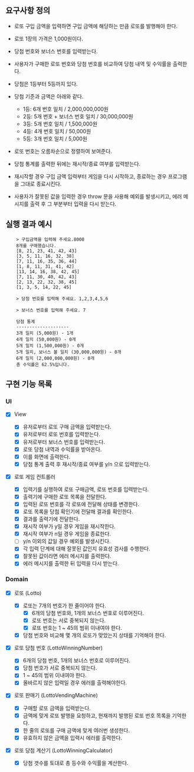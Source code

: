 ## 요구사항 정의

- 로또 구입 금액을 입력하면 구입 금액에 해당하는 만큼 로또를 발행해야 한다.
- 로또 1장의 가격은 1,000원이다.
- 당첨 번호와 보너스 번호를 입력받는다.
- 사용자가 구매한 로또 번호와 당첨 번호를 비교하여 당첨 내역 및 수익률을 출력한다.
- 당첨은 1등부터 5등까지 있다.
- 당첨 기준과 금액은 아래와 같다.

  - 1등: 6개 번호 일치 / 2,000,000,000원
  - 2등: 5개 번호 + 보너스 번호 일치 / 30,000,000원
  - 3등: 5개 번호 일치 / 1,500,000원
  - 4등: 4개 번호 일치 / 50,000원
  - 5등: 3개 번호 일치 / 5,000원

- 로또 번호는 오름차순으로 정렬하여 보여준다.
- 당첨 통계를 출력한 뒤에는 재시작/종료 여부를 입력받는다.
- 재시작할 경우 구입 금액 입력부터 게임을 다시 시작하고, 종료하는 경우 프로그램을 그대로 종료시킨다.
- 사용자가 잘못된 값을 입력한 경우 throw 문을 사용해 예외를 발생시키고, 에러 메시지를 출력 후 그 부분부터 입력을 다시 받는다.

## 실행 결과 예시

```
    > 구입금액을 입력해 주세요.8000
    8개를 구매했습니다.
    [8, 21, 23, 41, 42, 43]
    [3, 5, 11, 16, 32, 38]
    [7, 11, 16, 35, 36, 44]
    [1, 8, 11, 31, 41, 42]
    [13, 14, 16, 38, 42, 45]
    [7, 11, 30, 40, 42, 43]
    [2, 13, 22, 32, 38, 45]
    [1, 3, 5, 14, 22, 45]

    > 당첨 번호를 입력해 주세요. 1,2,3,4,5,6

    > 보너스 번호를 입력해 주세요. 7

    당첨 통계
    --------------------
    3개 일치 (5,000원) - 1개
    4개 일치 (50,000원) - 0개
    5개 일치 (1,500,000원) - 0개
    5개 일치, 보너스 볼 일치 (30,000,000원) - 0개
    6개 일치 (2,000,000,000원) - 0개
    총 수익률은 62.5%입니다.
```

## 구현 기능 목록

### UI

- [x] View

  - [x] 유저로부터 로또 구매 금액을 입력받는다.
  - [x] 유저로부터 로또 번호를 입력받는다.
  - [x] 유저로부터 보너스 번호를 입력받는다.
  - [x] 로또 당첨 내역과 수익률을 받아온다.
  - [x] 이를 화면에 출력한다.
  - [x] 당첨 통계 출력 후 재시작/종료 여부를 y/n 으로 입력받는다.

- [x] 로또 게임 컨트롤러

  - [x] 입력기를 실행하여 로또 구매금액, 로또 번호를 입력받는다.
  - [x] 출력기에 구매한 로또 목록을 전달한다.
  - [x] 입력된 로또 번호를 각 로또에 전달해 상태를 변경한다.
  - [x] 로또 목록을 당첨 확인기에 전달해 결과를 확인한다.
  - [x] 결과를 출력기에 전달한다.
  - [x] 재시작 여부가 y일 경우 게임을 재시작한다.
  - [x] 재시작 여부가 n일 경우 게임을 종료한다.
  - [ ] y/n 이외의 값일 경우 예외를 발생시킨다.
  - [x] 각 입력 단계에 대해 잘못된 값인지 유효성 검사를 수행한다.
  - [x] 잘못된 값이라면 에러 메시지를 출력한다.
  - [x] 에러 메시지를 출력한 뒤 입력을 다시 받는다.

### Domain

- [x] 로또 (Lotto)

  - [x] 로또는 7개의 번호가 한 줄이어야 한다.
    - [x] 6개의 당첨 번호와, 1개의 보너스 번호로 이루어진다.
    - [x] 로또 번호는 서로 중복되지 않는다.
    - [x] 로또 번호는 1 ~ 45의 범위 이내여야 한다.
  - [x] 당첨 번호와 비교해 몇 개의 로또가 맞았는지 상태를 기억해야 한다.

- [x] 로또 당첨 번호 (LottoWinningNumber)

  - [x] 6개의 당첨 번호, 1개의 보너스 번호로 이루어진다.
  - [x] 당첨 번호가 서로 중복되지 않는다.
  - [x] 1 ~ 45의 범위 이내여야 한다.
  - [x] 올바르지 않은 입력일 경우 에러를 출력해야한다.

- [x] 로또 판매기 (LottoVendingMachine)

  - [x] 구매할 로또 금액을 입력받는다.
  - [x] 금액에 맞게 로또 발행을 요청하고, 현재까지 발행된 로또 번호 목록을 기억한다.
  - [x] 한 줄의 로또를 구매 금액에 맞게 여러번 생성한다.
  - [x] 유효하지 않은 금액을 입력시 에러를 출력한다.

- [x] 로또 당첨 계산기 (LottoWinningCalculator)
  - [x] 당첨 갯수를 토대로 총 등수와 수익률을 계산한다.
